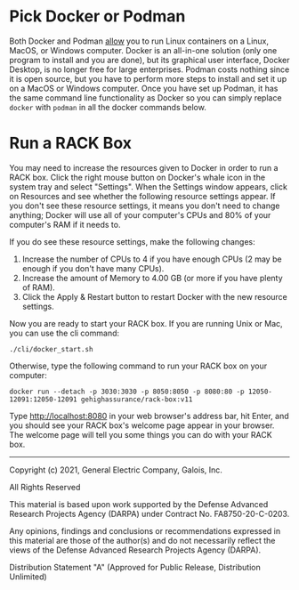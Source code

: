 <!-- markdownlint-disable line-length -->

# Pick Docker or Podman

Both Docker and Podman [allow](https://xebia.com/podman-the-free-container-engine-alternative-to-docker/) you to run Linux containers on a Linux, MacOS, or Windows computer.  Docker is an all-in-one solution (only one program to install and you are done), but its graphical user interface, Docker Desktop, is no longer free for large enterprises.  Podman costs nothing since it is open source, but you have to perform more steps to install and set it up on a MacOS or Windows computer.  Once you have set up Podman, it has the same command line functionality as Docker so you can simply replace `docker` with `podman` in all the docker commands below.

# Run a RACK Box

You may need to increase the resources given to Docker in order to run a RACK box.  Click the right mouse button on Docker's whale icon in the system tray and select "Settings".  When the Settings window appears, click on Resources and see whether the following resource settings appear.  If you don't see these resource settings, it means you don't need to change anything; Docker will use all of your computer's CPUs and 80% of your computer's RAM if it needs to.

If you do see these resource settings, make the following changes:

1. Increase the number of CPUs to 4 if you have enough CPUs (2 may be enough if you don't have many CPUs).
2. Increase the amount of Memory to 4.00 GB (or more if you have plenty of RAM).
3. Click the Apply & Restart button to restart Docker with the new resource settings.

Now you are ready to start your RACK box.  If you are running Unix or Mac, you can use the cli command:

```shell
./cli/docker_start.sh
```

Otherwise, type the following command to run your RACK box on your computer:

```shell
docker run --detach -p 3030:3030 -p 8050:8050 -p 8080:80 -p 12050-12091:12050-12091 gehighassurance/rack-box:v11
```

Type <http://localhost:8080> in your web browser's address bar, hit Enter, and you should see your RACK box's welcome page appear in your browser.  The welcome page will tell you some things you can do with your RACK box.

---
Copyright (c) 2021, General Electric Company, Galois, Inc.

All Rights Reserved

This material is based upon work supported by the Defense Advanced Research Projects Agency (DARPA) under Contract No. FA8750-20-C-0203.

Any opinions, findings and conclusions or recommendations expressed in this material are those of the author(s) and do not necessarily reflect the views of the Defense Advanced Research Projects Agency (DARPA).

Distribution Statement "A" (Approved for Public Release, Distribution Unlimited)
